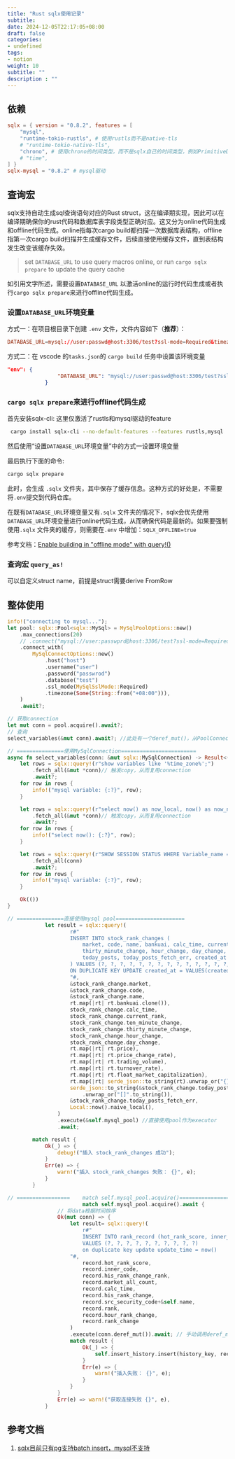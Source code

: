 ```yaml
---
title: "Rust sqlx使用记录"
subtitle:
date: 2024-12-05T22:17:05+08:00
draft: false
categories: 
- undefined
tags: 
- notion
weight: 10
subtitle: ""
description : ""
---
```

## 依赖

```toml
sqlx = { version = "0.8.2", features = [
    "mysql",
    "runtime-tokio-rustls", # 使用rustls而不是native-tls
    # "runtime-tokio-native-tls",
    "chrono", # 使用chrono的时间类型，而不是sqlx自己的时间类型，例如PrimitiveDateTime
    # "time",
] }
sqlx-mysql = "0.8.2" # mysql驱动
```

## 查询宏

sqlx支持自动生成sql查询语句对应的Rust struct，这在编译期实现，因此可以在编译期确保你的rust代码和数据库表字段类型正确对应。这又分为online代码生成和offline代码生成。online指每次cargo build都扫描一次数据库表结构，offline指第一次cargo build扫描并生成缓存文件，后续直接使用缓存文件，直到表结构发生改变该缓存失效。

> set `DATABASE_URL` to use query macros online, or run `cargo sqlx prepare` to update the query cache
> 

如引用文字所述，需要设置`DATABASE_URL` 以激活online的运行时代码生成或者执行`cargo sqlx prepare`来进行offline代码生成。

### 设置`DATABASE_URL`环境变量

方式一：在项目根目录下创建 `.env` 文件，文件内容如下（**推荐**）：

```toml
DATABASE_URL=mysql://user:passwd@host:3306/test?ssl-mode=Required&timezone=%2B08:00
```

方式二：在 vscode 的`tasks.json`的 `cargo build` 任务中设置该环境变量

```json
"env": {
				"DATABASE_URL": "mysql://user:passwd@host:3306/test?ssl-mode=Required&timezone=%2B08:00"
			}
```

### `cargo sqlx prepare`来进行offline代码生成

首先安装sqlx-cli: 这里仅激活了rustls和mysql驱动的feature

```bash
 cargo install sqlx-cli --no-default-features --features rustls,mysql
```

然后使用“设置`DATABASE_URL`环境变量”中的方式一设置环境变量

最后执行下面的命令:

```bash
cargo sqlx prepare
```

此时，会生成 `.sqlx` 文件夹，其中保存了缓存信息。这种方式的好处是，不需要将`.env`提交到代码仓库。

在既有`DATABASE_URL`环境变量又有`.sqlx` 文件夹的情况下，sqlx会优先使用`DATABASE_URL`环境变量进行online代码生成，从而确保代码是最新的。如果要强制使用`.sqlx` 文件夹的缓存，则需要在`.env` 中增加：`SQLX_OFFLINE=true`

参考文档：[Enable building in "offline mode" with query!()](https://github.com/launchbadge/sqlx/blob/main/sqlx-cli/README.md#enable-building-in-offline-mode-with-query)

### 查询宏 `query_as!`

可以自定义struct name，前提是struct需要derive FromRow

## 整体使用

```rust
info!("connecting to mysql...");
let pool: sqlx::Pool<sqlx::MySql> = MySqlPoolOptions::new()
    .max_connections(20)
    // .connect("mysql://user:passwprd@host:3306/test?ssl-mode=Required&timezone=%2B08:00") // timezone参数在url中目前无效，合码了但是未发新版
    .connect_with(
        MySqlConnectOptions::new()
            .host("host")
            .username("user")
            .password("passwrod")
            .database("test")
            .ssl_mode(MySqlSslMode::Required)
            .timezone(Some(String::from("+08:00"))),
    )
    .await?;

// 获取connection
let mut conn = pool.acquire().await?;
// 查询
select_variables(&mut conn).await?; //此处有一个deref_mut()，从PoolConnection<sqlx::MySql> 转成 sqlx::MySqlConnection

// ===============使用MySqlConnection========================
async fn select_variables(conn: &mut sqlx::MySqlConnection) -> Result<(), DynError> {
    let rows = sqlx::query!(r"show variables like '%time_zone%';")
        .fetch_all(&mut *conn)// 触发copy，从而复用connection
        .await?;
    for row in rows {
        info!("mysql variable: {:?}", row);
    }

    let rows = sqlx::query!(r"select now() as now_local, now() as now_naive, now() as now_utc;")
        .fetch_all(&mut *conn)// 触发copy，从而复用connection
        .await?;
    for row in rows {
        info!("select now(): {:?}", row);
    }

    let rows = sqlx::query!(r"SHOW SESSION STATUS WHERE Variable_name = 'Ssl_cipher';")
        .fetch_all(conn)
        .await?;
    for row in rows {
        info!("mysql variable: {:?}", row);
    }

    Ok(())
}

// ===============直接使用mysql pool======================
            let result = sqlx::query!(
                    r#"
                    INSERT INTO stock_rank_changes (
                        market, code, name, bankuai, calc_time, current_rank, ten_minute_change, 
                        thirty_minute_change, hour_change, day_change, price, price_change_rate, trading_volume, turnover_rate, float_market_capitalization, realtime_data,
                        today_posts, today_posts_fetch_err, created_at
                    ) VALUES (?, ?, ?, ?, ?, ?, ?, ?, ?, ?, ?, ?, ?, ?, ?, ?, ?, ?, ?)
                    ON DUPLICATE KEY UPDATE created_at = VALUES(created_at)
                    "#,
                    &stock_rank_change.market,
                    &stock_rank_change.code,
                    &stock_rank_change.name,
                    rt.map(|rt| rt.bankuai.clone()),
                    stock_rank_change.calc_time,
                    stock_rank_change.current_rank,
                    stock_rank_change.ten_minute_change,
                    stock_rank_change.thirty_minute_change,
                    stock_rank_change.hour_change,
                    stock_rank_change.day_change,
                    rt.map(|rt| rt.price),
                    rt.map(|rt| rt.price_change_rate),
                    rt.map(|rt| rt.trading_volume),
                    rt.map(|rt| rt.turnover_rate),
                    rt.map(|rt| rt.float_market_capitalization),
                    rt.map(|rt| serde_json::to_string(rt).unwrap_or("{}".to_string())),
                    serde_json::to_string(&stock_rank_change.today_posts)
                        .unwrap_or("[]".to_string()),
                    &stock_rank_change.today_posts_fetch_err,
                    Local::now().naive_local(),
                )
                .execute(&self.mysql_pool) //直接使用pool作为executor
                .await;

        match result {
            Ok(_) => {
                debug!("插入 stock_rank_changes 成功");
            }
            Err(e) => {
                warn!("插入 stock_rank_changes 失败： {}", e);
            }
        }

// =================	match self.mysql_pool.acquire()=================================
						match self.mysql_pool.acquire().await {
                // 将data根据时间排序
                Ok(mut conn) => {
                    let result= sqlx::query!(
                        r#"
                        INSERT INTO rank_record (hot_rank_score, inner_code, his_rank_change_rank, market_all_count, calc_time, his_rank_change, src_security_code, `rank`, hour_rank_change, rank_change)
                        VALUES (?, ?, ?, ?, ?, ?, ?, ?, ?, ?)
                        on duplicate key update update_time = now()
                    "#,
                        record.hot_rank_score,
                        record.inner_code,
                        record.his_rank_change_rank,
                        record.market_all_count,
                        record.calc_time,
                        record.his_rank_change,
                        record.src_security_code+&self.name,
                        record.rank,
                        record.hour_rank_change,
                        record.rank_change
                    )
                    .execute(conn.deref_mut()).await; // 手动调用deref_mut()，转成非池化的connection
                    match result {
                        Ok(_) => {
                            self.insert_history.insert(history_key, record.calc_time);
                        }
                        Err(e) => {
                            warn!("插入失败： {}", e);
                        }
                    }
                }
                Err(e) => warn!("获取连接失败 {}", e),
            }

```

## 参考文档

1. [sqlx目前只有pg支持batch insert，mysql不支持](https://github.com/launchbadge/sqlx/blob/main/FAQ.md#how-can-i-bind-an-array-to-a-values-clause-how-can-i-do-bulk-inserts)
